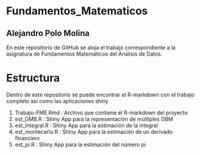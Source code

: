 # Fundamentos_Matematicos

## Alejandro Polo Molina

En este repositorio de GitHub se aloja el trabajo correspondiente a la asignatura de Fundamentos Matemáticos del Análisis de Datos. 


# Estructura

Dentro de este repositorio se puede encontrar el R-markdown con el trabajo completo así como las aplicaciones shiny


  
  1) Trabajo-FME.Rmd : Archivo que contiene el R-markdown del proyecto 
  2) est_GMB.R : Shiny App para la representación de múltiples GBM
  3) est_integral.R : Shiny App para la estimación de la integral
  4) est_montecarlo.R : Shiny App para la estimación de un derivado financiero
  5) est_pi.R : Shiny App para la estimación del número pi

